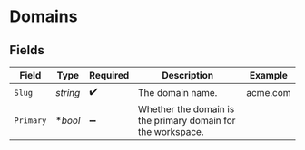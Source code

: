 # Domains


## Fields

| Field                                                       | Type                                                        | Required                                                    | Description                                                 | Example                                                     |
| ----------------------------------------------------------- | ----------------------------------------------------------- | ----------------------------------------------------------- | ----------------------------------------------------------- | ----------------------------------------------------------- |
| `Slug`                                                      | *string*                                                    | :heavy_check_mark:                                          | The domain name.                                            | acme.com                                                    |
| `Primary`                                                   | **bool*                                                     | :heavy_minus_sign:                                          | Whether the domain is the primary domain for the workspace. |                                                             |